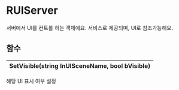 # **RUIServer**

서버에서 UI를 컨트롤 하는 객체에요. 서비스로 제공되며, UI로 참조가능해요. 
## **함수**

| **SetVisible(string InUISceneName, bool bVisible)** |
| :--- |
해당 UI 표시 여부 설정 
